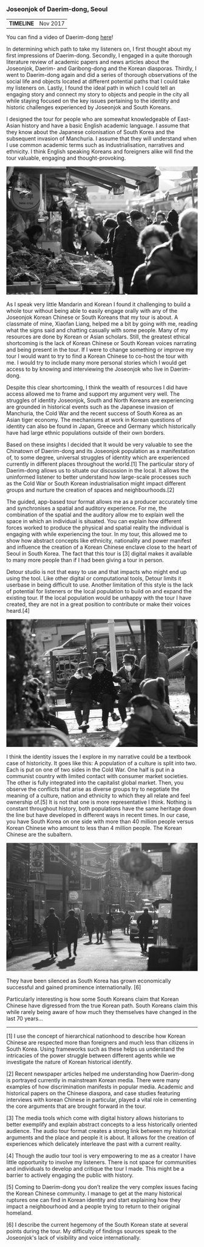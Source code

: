 ### Joseonjok of Daerim-dong, Seoul

 <table style="width:60%">
  <tr>
    <td><b>TIMELINE</b></td>
    <td>Nov 2017</td>
  </tr>
</table>

You can find a video of Daerim-dong <a href="https://www.youtube.com/watch?v=xNy6z63fLRQ">here</a>!

In determining which path to take my listeners on, I first thought about my first impressions of Daerim-dong. Secondly, I engaged in a quite thorough literature review of academic papers and news articles about the Joseonjok, Daerim- and Garibong-dong and the Korean diasporas. Thirdly, I went to Daerim-dong again and did a series of thorough observations of the social life and objects located at different potential paths that I could take my listeners on. Lastly, I found the ideal path in which I could tell an engaging story and connect my story to objects and people in the city all while staying focused on the key issues pertaining to the identity and historic challenges   experienced   by   Joseonjok   and   South   Koreans.

I designed the tour for people who are somewhat knowledgeable of East-Asian history and have a basic English academic language. I assume that they know about the Japanese colonisation of South Korea and the subsequent invasion of Manchuria. I assume that they will understand when I use common academic terms such as industrialisation, narratives and ethnicity. I think English speaking Koreans and foreigners alike will find the tour valuable, engaging and thought-provoking.

![a photo of the steet from Daerim-dong, Seoul](img/postcard7-min.jpg)

As I speak very little Mandarin and Korean I found it challenging to build a whole tour without being able to easily engage orally with any of the Joseonjok Korean Chinese or South Koreans that my tour is about. A classmate of mine, Xiaofan Liang, helped me a bit by going with me, reading what the signs said and chatting casually with some people. Many of my resources are done by Korean or Asian scholars. Still, the greatest ethical shortcoming is the lack of Korean Chinese or South Korean voices narrating and being present in the tour. If I were to change something or improve my tour I would want to try to find a Korean Chinese to co-host the tour with me. I would try to include many more personal stories which I would get access to by knowing   and   interviewing   the   Joseonjok   who   live   in   Daerim-dong.

Despite this clear shortcoming, I think the wealth of resources I did have access allowed me to frame and support my argument very well. The struggles of identity Joseonjok, South and North Koreans are experiencing are grounded in historical events such as the Japanese invasion of Manchuria, the Cold War and the recent success of South Korea as an Asian tiger economy. The mechanisms at work in Korean questions of identity can also be found in Japan, Greece and Germany which historically have had large ethnic populations outside of their own borders.

Based on these insights I decided that It would be very valuable to see the Chinatown of Daerim-dong and its Joseonjok population as a manifestation of, to some degree, universal struggles of identity which are experienced currently in different places throughout the world.[1] The particular story of Daerim-dong allows us to situate our discussion in the local. It allows the uninformed listener to better understand how large-scale processes such as the Cold War or South Korean industrialisation might impact different groups and nurture the creation of spaces and neighbourhoods.[2]
        
The guided, app-based tour format allows me as a producer accurately time and synchronises a spatial and auditory experience. For me, the combination of the spatial and the auditory allow me to explain well the space in which an individual is situated. You can explain how different forces worked to produce the physical and spatial reality the individual is engaging with while experiencing the tour. In my tour, this allowed me to show how abstract concepts like ethnicity, nationality and power manifest and influence the creation of a Korean Chinese enclave close to the heart of Seoul in South Korea. The fact that this tour is [3] digital makes it available to many more people than if I had been giving a tour in person.

Detour studio is not that easy to use and that impacts who might end up using the tool. Like other digital or computational tools, Detour limits it userbase in being difficult to use. Another limitation of this style is the lack of potential for listeners or the local population to build on and expand the existing tour. If the local population would be unhappy with the tour I have created, they   are   not   in   a   great   position   to   contribute   or   make   their   voices   heard.[4]

![a photo of the steet from Daerim-dong, Seoul](img/postcard2-min.jpg)

I think the identity issues the I explore in my narrative could be a textbook case of historicity. It goes like this: A population of a culture is split into two. Each is put on one of two sides in the Cold War. One half is put in a communist country with limited contact with consumer market societies. The other is fully integrated into the capitalist global market. Then, you observe the conflicts that arise as diverse groups try to negotiate the meaning of a culture, nation and ethnicity to which they all relate and feel ownership of.[5] It is not that one is more representative I think. Nothing is constant throughout history, both populations have the same heritage down the line but have developed in different ways in recent times. In our case, you have South Korea on one side with more than 40 million people versus Korean Chinese who amount to less than 4 million   people.   The   Korean   Chinese   are   the   subaltern.

![a photo of the steet from Daerim-dong, Seoul](img/postcard4-min.jpg)
        
They have been silenced as South Korea has grown economically successful and gained prominence   internationally. [6]

Particularly interesting is how some South Koreans claim that Korean Chinese have digressed from the true Korean path. South Koreans claim this while rarely being aware of how much they themselves   have   changed   in   the   last   70   years...

___

[1] I use the concept of hierarchical nationhood to describe how Korean Chinese are respected more than foreigners and much less than citizens in South Korea. Using frameworks such as these helps us understand the intricacies of the power struggle between different agents while we investigate the nature of Korean historical identify.
        
[2] Recent newspaper articles helped me understanding how Daerim-dong is portrayed currently in mainstream Korean media. There were many examples of how discrimination manifests in popular media. Academic and historical papers on the Chinese diaspora, and case studies featuring interviews with korean Chinese in particular, played a vital role in cementing the core arguments that are brought forward in the tour.

[3] The media tools which come with digital history allows historians to better exemplify and explain abstract concepts to a less historically oriented audience. The audio tour format creates a strong link between my historical arguments and the place and people it is about. It allows for the creation of experiences which delicately interleave the past with a current reality. 
          
[4] Though the audio tour tool is very empowering to me as a creator I have little opportunity to involve my listeners. There is not space for communities and individuals to develop and critique the tour I made. This might be a barrier to actively engaging the public with history.

[5] Coming to Daerim-dong you don’t realize the very complex issues facing the Korean Chinese community. I manage to get at the many historical ruptures one can find in Korean identity and start explaining how they impact a neighbourhood and a people trying to return to their original homeland.

[6] I describe the current hegemony of the South Korean state at several points during the tour. My difficulty of findings sources speak to the Joseonjok's lack of visibility and voice internationally. 
